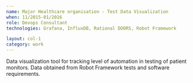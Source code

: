 ```yaml
---
name: Major Healthcare organisation - Test Data Visualization
when: 11/2015­-01/2016
role: Devops Consultant
technologies: Grafana, InfluxDB, Rational DOORS, Robot Framework

layout: col-1
category: work
---
```


Data visualization tool for tracking level of automation in testing of patient monitors. Data obtained from Robot Framework tests and software requirements.